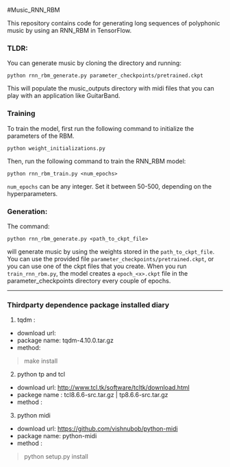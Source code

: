 #Music_RNN_RBM

This repository contains code for generating long sequences of polyphonic music by using an RNN_RBM in TensorFlow.

### TLDR:
You can generate music by cloning the directory and running:
```
python rnn_rbm_generate.py parameter_checkpoints/pretrained.ckpt
```
This will populate the music_outputs directory with midi files that you can play with an application like GuitarBand.

### Training
To train the model, first run the following command to initialize the parameters of the RBM.
```
python weight_initializations.py
```
Then, run the following command to train the RNN_RBM model:
```
python rnn_rbm_train.py <num_epochs>
```
`num_epochs` can be any integer. Set it between 50-500, depending on the hyperparameters.

### Generation:
The command:
```
python rnn_rbm_generate.py <path_to_ckpt_file>
```
will generate music by using the weights stored in the `path_to_ckpt_file`. You can use the provided file `parameter_checkpoints/pretrained.ckpt`, or you can use one of the ckpt files that you create. When you run `train_rnn_rbm.py`, the model creates a `epoch_<x>.ckpt` file in the parameter_checkpoints directory every couple of epochs.

---
### Thirdparty dependence package installed diary
1. tqdm :  
  - download url:
  - package name: tqdm-4.10.0.tar.gz
  - method:
   > make install

2. python tp and tcl
  - download url:  http://www.tcl.tk/software/tcltk/download.html
  - packege name : tcl8.6.6-src.tar.gz | tp8.6.6-src.tar.gz
  - method :

3. python midi
  - download url: https://github.com/vishnubob/python-midi
  - package name: python-midi
  - method :
   > python setup.py install
